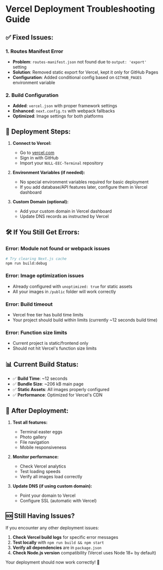 # Vercel Deployment Troubleshooting Guide

## ✅ **Fixed Issues:**

### 1. **Routes Manifest Error**
- **Problem**: `routes-manifest.json` not found due to `output: 'export'` setting
- **Solution**: Removed static export for Vercel, kept it only for GitHub Pages
- **Configuration**: Added conditional config based on `GITHUB_PAGES` environment variable

### 2. **Build Configuration**
- **Added**: `vercel.json` with proper framework settings
- **Enhanced**: `next.config.ts` with webpack fallbacks
- **Optimized**: Image settings for both platforms

## 🚀 **Deployment Steps:**

1. **Connect to Vercel:**
   - Go to [vercel.com](https://vercel.com)
   - Sign in with GitHub
   - Import your `NULL-EEC-Terminal` repository

2. **Environment Variables (if needed):**
   - No special environment variables required for basic deployment
   - If you add database/API features later, configure them in Vercel dashboard

3. **Custom Domain (optional):**
   - Add your custom domain in Vercel dashboard
   - Update DNS records as instructed by Vercel

## 🛠️ **If You Still Get Errors:**

### **Error: Module not found or webpack issues**
```bash
# Try clearing Next.js cache
npm run build:debug
```

### **Error: Image optimization issues**
- Already configured with `unoptimized: true` for static assets
- All your images in `/public` folder will work correctly

### **Error: Build timeout**
- Vercel free tier has build time limits
- Your project should build within limits (currently ~12 seconds build time)

### **Error: Function size limits**
- Current project is static/frontend only
- Should not hit Vercel's function size limits

## 📊 **Current Build Status:**
- ✅ **Build Time**: ~12 seconds
- ✅ **Bundle Size**: ~206 kB main page
- ✅ **Static Assets**: All images properly configured
- ✅ **Performance**: Optimized for Vercel's CDN

## 🔄 **After Deployment:**

1. **Test all features:**
   - Terminal easter eggs
   - Photo gallery
   - File navigation
   - Mobile responsiveness

2. **Monitor performance:**
   - Check Vercel analytics
   - Test loading speeds
   - Verify all images load correctly

3. **Update DNS (if using custom domain):**
   - Point your domain to Vercel
   - Configure SSL (automatic with Vercel)

## 🆘 **Still Having Issues?**

If you encounter any other deployment issues:

1. **Check Vercel build logs** for specific error messages
2. **Test locally** with `npm run build && npm start`
3. **Verify all dependencies** are in `package.json`
4. **Check Node.js version** compatibility (Vercel uses Node 18+ by default)

Your deployment should now work correctly! 🎉